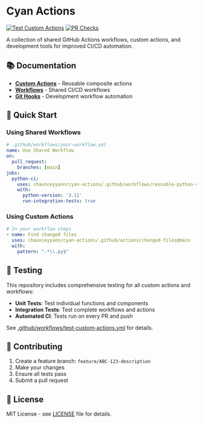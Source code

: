 # Cyan Actions

[![Test Custom Actions](https://github.com/chaunceyyann/cyan-actions/actions/workflows/test-custom-actions.yml/badge.svg)](https://github.com/chaunceyyann/cyan-actions/actions/workflows/test-custom-actions.yml)
[![PR Checks](https://github.com/chaunceyyann/cyan-actions/actions/workflows/pr-checks.yml/badge.svg)](https://github.com/chaunceyyann/cyan-actions/actions/workflows/pr-checks.yml)

A collection of shared GitHub Actions workflows, custom actions, and development tools for improved CI/CD automation.

## 📚 Documentation

- **[Custom Actions](.github/actions/README.md)** - Reusable composite actions
- **[Workflows](.github/workflows/README.md)** - Shared CI/CD workflows
- **[Git Hooks](hooks/README.md)** - Development workflow automation

## 🚀 Quick Start

### Using Shared Workflows

```yaml
# .github/workflows/your-workflow.yml
name: Use Shared Workflow
on:
  pull_request:
    branches: [main]
jobs:
  python-ci:
    uses: chaunceyyann/cyan-actions/.github/workflows/reusable-python-ci.yml@main
    with:
      python-version: '3.11'
      run-integration-tests: true
```

### Using Custom Actions

```yaml
# In your workflow steps
- name: Find changed files
  uses: chaunceyyann/cyan-actions/.github/actions/changed-files@main
  with:
    pattern: ".*\\.py$"
```

## 🧪 Testing

This repository includes comprehensive testing for all custom actions and workflows:

- **Unit Tests**: Test individual functions and components
- **Integration Tests**: Test complete workflows and actions
- **Automated CI**: Tests run on every PR and push

See [.github/workflows/test-custom-actions.yml](.github/workflows/test-custom-actions.yml) for details.

## 🤝 Contributing

1. Create a feature branch: `feature/ABC-123-description`
2. Make your changes
3. Ensure all tests pass
4. Submit a pull request

## 📄 License

MIT License - see [LICENSE](LICENSE) file for details.
